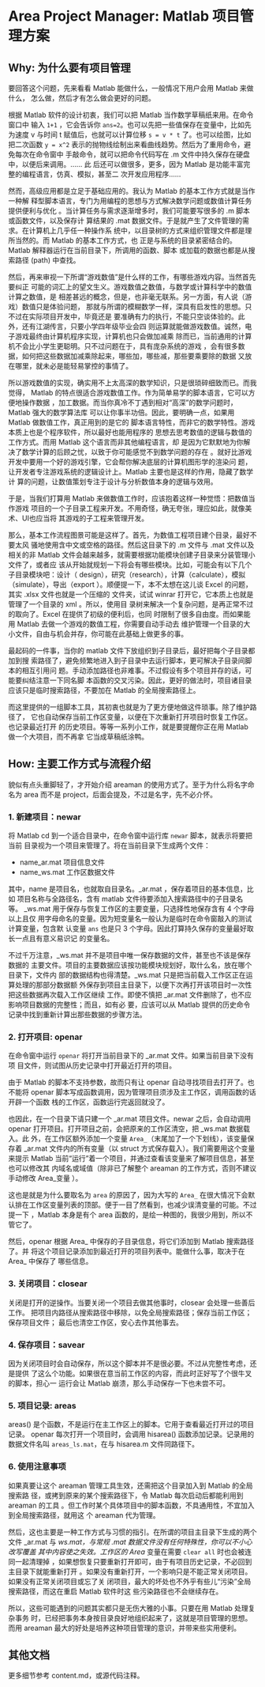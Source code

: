 Area Project Manager: Matlab 项目管理方案
=================

Why: 为什么要有项目管理
----------

要回答这个问题，先来看看 Matlab 能做什么，一般情况下用户会用 Matlab 来做什么，
怎么做，然后才有怎么做会更好的问题。

根据 Matlab 软件的设计初衷，我们可以把 Matlab 当作数学草稿纸来用。在命令窗口中
输入 `1+1` ，它会告诉你 `ans=2`。也可以先把一些值保存在变量中，比如先为速度 v
与时间 t 赋值后，也就可以计算位移 `s = v * t` 了。也可以绘图，比如把二次函数
`y = x^2` 表示的抛物线绘制出来看曲线趋势。然后为了重用命令，避免每次在命令窗中
手敲命令，就可以把命令代码写在 .m 文件中持久保存在硬盘中，以便后来调用。…… 此
后还可以做很多，更多，因为 Matlab 是功能丰富完整的编程语言，仿真、模拟，甚至二
次开发应用程序……

然而，高级应用都是立足于基础应用的。我认为 Matlab 的基本工作方式就是当作一种解
释型脚本语言，专门为用编程的思想与方式解决数学问题或数值计算任务提供便利与优化
。当计算任务与需求逐渐增多时，我们可能要写很多的 .m 脚本或函数文件，以及保存计
算结果的 .mat 数据文件。于是就产生了文件管理的需求。在计算机上几乎任一种操作系
统中，以目录树的方式来组织管理文件都是理所当然的。而 Matlab 的基本工作方式，也
正是与系统的目录紧密结合的。Matlab 解释器运行在当前目录下，所调用的函数、脚本
或加载的数据也都是从搜索路径 (path) 中查找。

然后，再来审视一下所谓“游戏数值”是什么样的工作，有哪些游戏内容。当然首先要纠正
可能的词汇上的望文生义。游戏数值之数值，与数学或计算科学中的数值计算之数值，是
相差甚远的概念，但是，也非毫无联系。另一方面，有人说（游戏）数值只是体验问题，
那就与所谓的模糊数学一样，深具有启发性的思想。只不过在实际项目开发中，毕竟还是
要准确有力的执行，不能只空谈体验的。此外，还有江湖传言，只要小学四年级毕业会四
则运算就能做游戏数值。诚然，电子游戏最终由计算机程序实现，计算机也只会做加减乘
除而已，当前通用的计算机不会比小学生更聪明。只不过问题在于，具有庞杂系统的游戏
，会有很多数据，如何把这些数据加减乘除起来，哪些加，哪些减，那些要乘要除的数据
又放在哪里，就未必是能轻易掌控的事情了。

所以游戏数值的实现，确实用不上太高深的数学知识，只是很琐碎细致而已。而我觉得，
Matlab 的特点很适合游戏数值工作。作为简单易学的脚本语言，它可以方便地操作数据
，加工数据。而当你真冷不丁遇到相对“高深”的数学问题时，Matlab 强大的数学算法库
可以让你事半功倍。因此，要明确一点，如果用 Matlab 做数值工作，真正用到的是它的
脚本语言特性，而非它的数学特性。游戏本质上也是个程序软件，所以最好也能用程序的
思想去思考数值的逻辑与数值的工作方式。而用 Matlab 这个语言而非其他编程语言，却
是因为它默默地为你解决了数学计算的后顾之忧，以致于你可能感觉不到数学问题的存在
。就好比游戏开发中要用一个好的游戏引擎，它会帮你解决底层的计算机图形学的渲染问
题，让开发者专注游戏系统的逻辑设计上。Matlab 主要也是这样的作用，隐藏了数学计
算的问题，让数值策划专注于设计与分析数值本身的逻辑与效用。

于是，当我们打算用 Matlab 来做数值工作时，应该抱着这样一种觉悟：把数值当作游戏
项目的一个子目录工程来开发。不用奇怪，确无夸张，理应如此，就像美术、UI也应当将
其游戏的子工程来管理开发。

那么，基本工作流程图景可能是这样了。首先，为数值工程项目建个目录，最好不要太风
骚地使用含中文或空格的路径。然后这目录下的 .m 文件与 .mat 文件以及相关的非
Matlab 文件会越来越多，就需要根据功能模块创建子目录来分装管理小文件了，或者应
该从开始就规划一下将会有哪些模块。比如，可能会有以下几个子目录模块吧：设计（
design），研究（research），计算（calculate），模拟（simulate），导出（export
）。顺便提一下，本不太想在这儿谈 Excel 的问题，其实 .xlsx 文件也就是一个压缩的
文件夹，试试 winrar 打开它，它本质上也就是管理了一个目录的 xml 。所以，使用目
录树来解决一个复杂问题，是再正常不过的取向了。Excel 在提供了初级的便利后，也同
时限制了很多自由度。而如果能用 Matlab 去做一个游戏的数值工程，你需要自动手动去
维护管理一个目录的大小文件，自由与机会并存，你可能在此基础上做更多的事。

最起码的一件事，当你的 matlab 文件下放组织到子目录后，最好把每个子目录都加到搜
索路径了，避免频繁地进入到子目录中去运行脚本，更可解决子目录间脚本的相互引用问
题。手动添加路径也非难事。不过假设有多个项目并存的话，可能要纠结注意一下同名脚
本函数的交叉污染。因此，更好的做法时，项目诸目录应该只是临时搜索路径，不要加在
Matlab 的全局搜索路径上。

而这里提供的一组脚本工具，其初衷也就是为了更方便地做这件琐事。除了维护路径了，
它也自动保存当前工作区变量，以便在下次重新打开项目时恢复工作区。也记录最近打开
的历史项目。等等一系列小工作，就是要提醒你正在用 Matlab 做一个大项目，而不再拿
它当成草稿纸涂鸭。


How: 主要工作方式与流程介绍
----------

貌似有点头重脚轻了，才开始介绍 areaman 的使用方式了。至于为什么将名字命名为
area 而不是 project，后面会提及，不过是名字，先不必介怀。

### 1. 新建项目：newar

将 Matlab cd 到一个适合目录中，在命令窗中运行库 `newar` 脚本，就表示将要把当前
目录视为一个项目来管理了。将在当前目录下生成两个文件：

* name_ar.mat 项目信息文件
* name_ws.mat 工作区数据文件

其中，name 是项目名，也就取自目录名。_ar.mat ，保存着项目的基本信息，比如
项目名称与全路径名，含有 matlab 文件待要添加入搜索路径中的子目录名等。
_ws.mat 用于保存与恢复工作区的主要变量，只选择性地保存含有 4 个字母以上且仅
用字母命名的变量。因为短变量名一般认为是临时在命令窗敲入的测试计算变量，包含默
认变量 `ans` 也是只 3 个字母。因此打算持久保存的变量最好取长一点且有意义易识记
的变量名。

不过千万注意，_ws.mat 并不是项目中唯一保存数据的文件，甚至也不该是保存数据的
主要文件。项目的主要数据应该按功能模块规划好，取什么名，放在哪个目录下，文件内
部的数据结构也得清楚。_ws.mat 只是把当前载入工作区正在运算处理的那部分数据额
外保存到项目主目录下，以便下次再打开该项目时一次性把这些数据再次载入工作区继续
工作。即使不慎把 _ar.mat 文件删除了，也不应影响项目数据的完整性；而且，如有必
要，应该可以从 Matlab 提供的历史命令记录中找到重新计算出那些数据的步骤方法。

### 2. 打开项目: openar

在命令窗中运行 `openar` 将打开当前目录下的 _ar.mat 文件。如果当前目录下没有项
目文件，则试图从历史记录中打开最近打开的项目。

由于 Matlab 的脚本不支持参数，故而只有让 openar 自动寻找项目去打开了。也不能将
openar 脚本写成函数调用，因为管理项目须涉及主工作区，调用函数的话开辟一个函数
栈的工作区，函数运行完返回就没了。

也因此，在一个目录下请只建一个 _ar.mat 项目文件。newar 之后，会自动调用
openar 打开项目。打开项目之前，会把原来的工作区清空，把 _ws.mat 数据载入。此
外，在工作区额外添加一个变量 `Area_`（末尾加了一个下划线），该变量保存着
_ar.mat 文件内的所有变量（以 struct 方式保存载入）。我们需要用这个变量来提示
Matlab 当前“运行”着一个项目，并通过查看该变量来了解项目信息，甚至也可以修改其
内域名或域值（除非已了解整个 areaman 的工作方式，否则不建议手动修改 Area_变量
）。

这也是就是为什么要取名为 `area` 的原因了，因为大写的 `Area_` 在很大情况下会默
认排在工作区变量列表的顶部。便于一目了然看到，也减少误清变量的可能。不过提一下
，Matlab 本身是有个 area 函数的，是绘一种图的，我很少用到，所以不管它了。

然后，openar 根据 Area_ 中保存的子目录信息，将它们添加到 Matlab 搜索路径了。并
将这个项目记录添加到最近打开的项目列表中。能做什么事，取决于在 Area_ 中保存了
哪些信息。

### 3. 关闭项目：closear

关闭是打开的逆操作。当要关闭一个项目去做其他事时，closear 会处理一些善后工作。
把项目内路径从搜索路径中移除，以免全局搜索路径；保存当前工作区；保存项目文件；
最后也清空工作区，安心去作其他事去。

### 4. 保存项目：savear

因为关闭项目时会自动保存，所以这个脚本并不是很必要。不过从完整性考虑，还是提供
了这么个功能。如果很在意当前工作区的内容，而此时正好写了个很牛叉的脚本，担心一
运行会让 Matlab 崩溃，那么手动保存一下也未尝不可。

### 5. 项目记录: areas

areas() 是个函数，不是运行在主工作区上的脚本。它用于查看最近打开过的项目记录。
openar 每次打开一个项目时，会调用 hisarea() 函数添加记录。记录用的数据文件名叫
`areas_ls.mat`，在与 hisarea.m 文件同路径下。

### 6. 使用注意事项

如果真要让这个 areaman 管理工具生效，还需把这个目录加入到 Matlab 的全局搜索路
径，或拷到原来的某个搜索路径下，令 Matlab 每次启动后都能利用到 areaman 的工具
。但工作时某个具体项目中的脚本函数，不具通用性，不宜加入到全局搜索路径，就用这
个 areaman 代为管理。

然后，这也主要是一种工作方式与习惯的指引。在所谓的项目主目录下生成的两个文件
_ar.mat 与 _ws.mat，与常规 .mat 数据文件没有任何特殊性，你可以不小心改写覆盖
其中内容使之失效。工作区的 Area_ 变量在需要 `clear all` 时也会被连同一起清理掉
，如果想恢复只要重新打开即可，由于有项目历史记录，不必回到主目录下就能重新打开
。如果没有重新打开，一个影响只是不能正常关闭项目。如果没有正常关闭项目或忘了关
闭项目，最大的坏处也不外乎有些儿“污染”全局搜索路径，而这在重启 Matlab 软件时这
些污染路径也不会继续存在。

所以，这些可能遇到的问题其实都只是无伤大雅的小事。只要在用 Matlab 处理复杂事务
时，已经把事务本身按目录良好地组织起来了，这就是项目管理的思想。而用 areaman
最大的好处是培养这种项目管理的意识，并带来些实用便利。

其他文档
--------

更多细节参考 content.md，或源代码注释。
